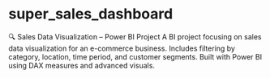 # super_sales_dashboard
🔍 Sales Data Visualization – Power BI Project A BI project focusing on sales data visualization for an e-commerce business. Includes filtering by category, location, time period, and customer segments. Built with Power BI using DAX measures and advanced visuals.
